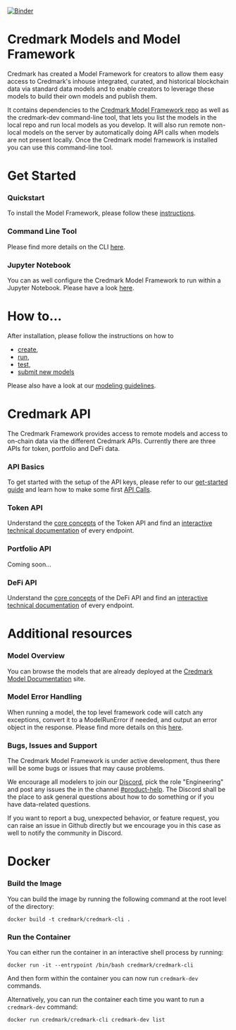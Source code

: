 [![Binder](https://mybinder.org/badge_logo.svg)](https://mybinder.org/v2/gh/credmark/credmark-models-py/HEAD)

# Credmark Models and Model Framework

Credmark has created a Model Framework for creators to allow them easy access to Credmark's inhouse integrated, curated, and historical blockchain data via standard data models and to enable creators to leverage these models to build their own models and publish them.

It contains dependencies to the [Credmark Model Framework repo](https://github.com/credmark/credmark-model-framework-py) as well as the credmark-dev command-line tool, that lets you list the models in the local repo and run local models as you develop. It will also run remote non-local models on the server by automatically doing API calls when models are not present locally. Once the Credmark model framework is installed you can use this command-line tool.

# Get Started
### Quickstart
To install the Model Framework, please follow these [instructions](https://docs.credmark.com/cmf-model-guide/getting-started/installation-and-setup).

### Command Line Tool
Please find more details on the CLI [here](https://developer-docs.credmark.com/en/latest/credmark_dev.html).

### Jupyter Notebook
You can as well configure the Credmark Model Framework to run within a Jupyter Notebook. Please have a look [here](https://docs.credmark.com/cmf-model-guide/getting-started/setup-of-jupyter-notebook).

# How to...
After installation, please follow the instructions on how to 
- [create](https://docs.credmark.com/cmf-model-guide/how-to-build-a-model/create-the-model-skeleton), 
- [run](https://docs.credmark.com/cmf-model-guide/how-to-build-a-model/create-the-output-and-run-the-model),
- [test](https://docs.credmark.com/cmf-model-guide/testing/unit-tests), 
- [submit new models](https://docs.credmark.com/cmf-model-guide/how-to-submit-a-model/model-submission-process) 

Please also have a look at our [modeling guidelines](https://docs.credmark.com/cmf-model-guide/model-guidelines/the-good-model-checklist).

# Credmark API
The Credmark Framework provides access to remote models and access to on-chain data via the different Credmark APIs. Currently there are three APIs for token, portfolio and DeFi data.

### API Basics
To get started with the setup of the API keys, please refer to our [get-started guide](https://docs.credmark.com/api-how-to-guide/account-setup/initial-sign-up) and learn how to make some first [API Calls](https://docs.credmark.com/api-how-to-guide/make-an-api-call/request).

### Token API
Understand the [core concepts](https://docs.credmark.com/token-api-concepts/basics/introduction) of the Token API and find an [interactive technical documentation](https://gateway.credmark.com/api/#/Token%20API) of every endpoint.

### Portfolio API
Coming soon...

### DeFi API
Understand the [core concepts](https://docs.credmark.com/defi-api-concepts/basics/introduction) of the DeFi API and find an [interactive technical documentation](https://gateway.credmark.com/api/#/DeFi%20API) of every endpoint.

# Additional resources 

### Model Overview
You can browse the models that are already deployed at the [Credmark Model Documentation](https://gateway.credmark.com/model-docs) site.

### Model Error Handling
When running a model, the top level framework code will catch any exceptions, convert it to a ModelRunError if needed, and output an error object in the response. Please find more details on this [here](https://developer-docs.credmark.com/en/latest/errors.html#).

### Bugs, Issues and Support
The Credmark Model Framework is under active development, thus there will be some bugs or issues that may cause problems. 

We encourage all modelers to join our [Discord](https://discord.com/invite/3dSfMqP3d4), pick the role "Engineering" and post any issues the in the channel [#product-help](https://discord.com/channels/827615638540910622/965655586513485835). The Discord shall be the place to ask general questions about how to do something or if you have data-related questions.

If you want to report a bug, unexpected behavior, or feature request, you can raise an issue in Github directly but we encourage you in this case as well to notify the community in Discord.

# Docker

### Build the Image

You can build the image by running the following command at the root level of the directory:

```{bash}
docker build -t credmark/credmark-cli .
```

### Run the Container

You can either run the container in an interactive shell process by running:

```{bash}
docker run -it --entrypoint /bin/bash credmark/credmark-cli
```

And then form within the container you can now run `credmark-dev` commands.

Alternatively, you can run the container each time you want to run a `credmark-dev` command:

```{bash}
docker run credmark/credmark-cli credmark-dev list
```

